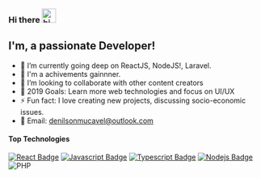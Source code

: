 ### Hi there <img src="https://user-images.githubusercontent.com/1303154/88677602-1635ba80-d120-11ea-84d8-d263ba5fc3c0.gif" width="28px" alt="hi">


## I'm, a passionate Developer!

- 🔭 I’m currently going deep on ReactJS, NodeJS!, Laravel.
- 🌱 I'm a achivements gainnner.
- 👯 I’m looking to collaborate with other content creators
- 🥅 2019 Goals: Learn more web technologies and focus on UI/UX
- ⚡ Fun fact: I love creating new projects, discussing socio-economic issues.
- 🥅 Email: denilsonmucavel@outlook.com


#### Top Technologies

<!-- TODO: Make technologies links takes you to repositories -->

[![React Badge](https://img.shields.io/badge/-React-61DBFB?style=for-the-badge&labelColor=black&logo=react&logoColor=61DBFB)](#) [![Javascript Badge](https://img.shields.io/badge/-Javascript-F0DB4F?style=for-the-badge&labelColor=black&logo=javascript&logoColor=F0DB4F)](#) [![Typescript Badge](https://img.shields.io/badge/-Typescript-007acc?style=for-the-badge&labelColor=black&logo=typescript&logoColor=007acc)](#) [![Nodejs Badge](https://img.shields.io/badge/-Nodejs-3C873A?style=for-the-badge&labelColor=black&logo=node.js&logoColor=3C873A)](#) ![PHP](https://img.shields.io/badge/php-%23777BB4.svg?style=for-the-badge&logo=php&logoColor=white)
